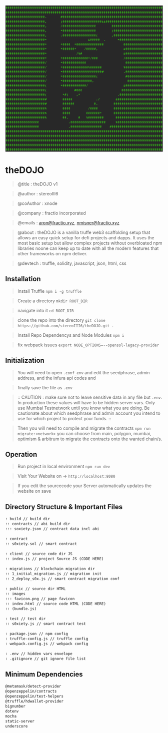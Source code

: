 ![image](./theDojo.png)
# theDOJO 

> @title      : theDOJO v1

> @author     : stereoIII6

> @coAuthor   : xnode

> @company    : fractio incorporated

> @emails     : aron@fractio.xyz, nmisner@fractio.xyz

> @about      : theDOJO is a vanilla truffe web3 scaffolding setup that allows an easy quick setup for defi projects and dapps. It uses the most basic setup but allow complex projects without overbloated npm libraries noone can keep up to date with all the modern features that other frameworks on npm deliver.

> @devtech    : truffle, solidity, javascript, json, html, css 

## Installation 

> Install Truffle  ```npm i -g truffle```

> Create a directory ```mkdir ROOT_DIR``` 

> navigate into it ```cd ROOT_DIR``` 

>clone the repo into the directory ```git clone https://github.com/stereoIII6/theDOJO.git .```

> Install Repo Dependencys and Node Modules ```npm i```

> fix webpack issues ```export NODE_OPTIONS=--openssl-legacy-provider```

## Initialization

> You will need to open ```.conf_env``` and edit the seedphrase, admin address, and the infura api codes and 

> finally save the file as ```.env``` 

> :: CAUTION : make sure not to leave sensitive data in any file but ```.env```. In production these values will have to be hidden server vars. Only use Mumbai Testnetwork until you know what you are doing. Be cautionate about which seedphrase and admin account you intend to use for which project to protect your funds. ::

> Then you will need to compile and migrate the contracts ```npm run migrate:<network>``` you can choose from main, polygon, mumbai, optimism & arbitrum to migrate the contracts onto the wanted chain/s.

## Operation

> Run project in local environment ```npm run dev```

> Visit Your Website on -> ```http://localhost:8080```

> If you edit the sourcecode your Server automatically updates the website on save





## Directory Structure & Important Files

```root
: build // build dir
:: contracts // abi build dir
::: soxiety.json // contract data incl abi

: contract
:: s0xiety.sol // smart contract

: client // source code dir JS
:: index.js // project Source JS (CODE HERE)

: migrations // blockchain migration dir
:: 1_initial_migration.js // migration init
:: 2_deploy_s0x.js // smart contract migration conf

: public // source dir HTML
:: images
::: favicon.png // page favicon
:: index.html // source code HTML (CODE HERE)
:: (bundle.js)

: test // test dir
:: s0xiety.js // smart contract test

: package.json // npm config
: truffle-config.js // truffle config
: webpack.config.js // webpack config 

: .env // hidden vars envelope
: .gitignore // git ignore file list
```

## Minimum Dependencies

    @metamask/detect-provider
    @openzeppelin/contracts
    @openzeppelin/test-helpers
    @truffle/hdwallet-provider
    bignumber
    dotenv
    mocha
    static-server
    underscore